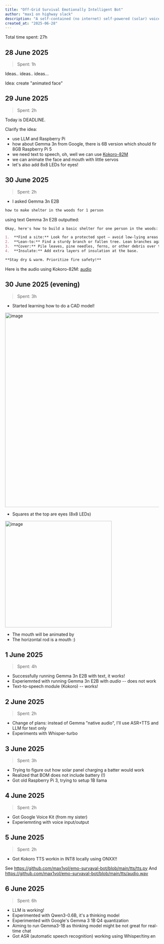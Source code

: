 ```yaml
---
title: "Off-Grid Survival Emotionally Intelligent Bot"
author: "max1 on highway slack"
description: "A self-contained (no internet) self-powered (solar) voice bot, exactly the one you need for survaval critical missions"
created_at: "2025-06-28"
---
```


Total time spent: 27h

## 28 June 2025

> Spent: 1h

Ideas.. ideas.. ideas...

Idea: create "animated face"

## 29 June 2025

> Spent: 2h

Today is DEADLINE.

Clarify the idea:

- use LLM and Raspberry Pi
- how about Gemma 3n from Google, there is 6B version which should fir 8GB Raspberry Pi 5
- we need text to speech, oh, well we can use [Kokoro-82M](https://huggingface.co/hexgrad/Kokoro-82M)
- we can animate the face and mouth with little servos
- let's also add 8x8 LEDs for eyes!

## 30 June 2025

> Spent: 2h

- I asked Gemma 3n E2B

```txt
how to make shelter in the woods for 1 person
```

using text Gemma 3n E2B outputted:

```md
Okay, here's how to build a basic shelter for one person in the woods:

1.  **Find a site:** Look for a protected spot – avoid low-lying areas prone to flooding. Consider wind direction.
2.  **Lean-to:** Find a sturdy branch or fallen tree. Lean branches against it at a 45-degree angle.
3.  **Cover:** Pile leaves, pine needles, ferns, or other debris over the branches for insulation and weather protection.
4.  **Insulate:** Add extra layers of insulation at the base.

**Stay dry & warm. Prioritize fire safety!**
```

Here is the audio using Kokoro-82M: [audio](https://github.com/max1vol/emo-survaval-bot/blob/main/samples/survaval-response-sample1.wav)

## 30 June 2025 (evening)

> Spent: 3h

- Started learning how to do a CAD model!

<img width="637" alt="image" src="https://github.com/user-attachments/assets/4bb23068-0d29-4b3c-803b-e87bd1571cb7" />
  
- Squares at the top are eyes (8x8 LEDs)
<img width="349" alt="image" src="https://github.com/user-attachments/assets/d3387a8c-0872-43b7-8194-b5bf8ae0187d" />

- The mouth will be animated by
- The horizontal rod is a mouth :)

## 1 June 2025

> Spent: 4h

- Successfully running Gemma 3n E2B with text, it works!
- Experiemnted with running Gemma 3n E2B with _audio_ -- does not work
- Text-to-speech module (Kokoro) -- works!

## 2 June 2025

> Spent: 2h

- Change of plans: instead of Gemma "native audio", I'll use ASR+TTS and LLM for text only
- Experiments with Whisper-turbo

## 3 June 2025

> Spent: 3h

- Trying to figure out how solar panel charging a batter would work
- Realized that BOM does not include battery (!)
- Got old Raspberry Pi 3, trying to setup 1B llama

## 4 June 2025

> Spent: 2h

- Got Google Voice Kit (from my sister)
- Experiemnting with voice input/output

## 5 June 2025

> Spent: 2h

- Got Kokoro TTS workin in INT8 locally using ONXX!!

See https://github.com/max1vol/emo-survaval-bot/blob/main/tts/tts.py
And https://github.com/max1vol/emo-survaval-bot/blob/main/tts/audio.wav

## 6 June 2025

> Spent: 6h

- LLM is working!
- Experimented with Qwen3-0.6B, it's a thinking model
- Experimented with Google's Gemma 3 1B Q4 quantization
- Aiming to run Gemma3-1B as thinking model might be not great for real-time chat
- Got ASR (automatic speech recognition) working using Whisper/tiny.en
